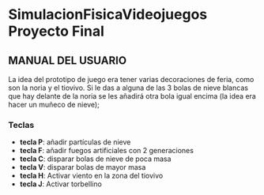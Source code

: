 # SimulacionFisicaVideojuegos Proyecto Final
## MANUAL DEL USUARIO

La idea del prototipo de juego era tener varias decoraciones de feria, como son la noria y el tiovivo.
Si le das a alguna de las 3 bolas de nieve blancas que hay delante de la noria se les añadirá otra bola igual encima (la idea era hacer un muñeco de nieve);

### Teclas

* **tecla P**: añadir partículas de nieve
* **tecla F**: añadir fuegos artificiales con 2 generaciones
* **tecla C**: disparar bolas de nieve de poca masa
* **tecla V**: disparar bolas de mayor masa
* **tecla H**: Activar viento en la zona del tiovivo
* **tecla J**: Activar torbellino



